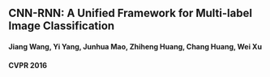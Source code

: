 ## CNN-RNN: A Unified Framework for Multi-label Image Classification

#### Jiang Wang, Yi Yang, Junhua Mao, Zhiheng Huang, Chang Huang, Wei Xu

#### CVPR 2016
